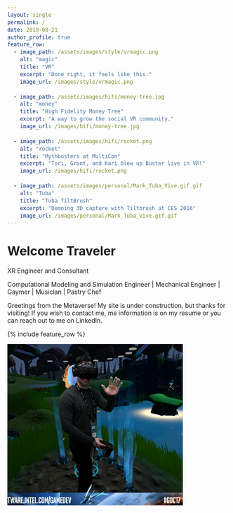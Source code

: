 ```yaml
---
layout: single
permalink: /
date: 2019-08-21
author_profile: true
feature_row:
  - image_path: /assets/images/style/vrmagic.png
    alt: "magic"
    title: "VR"
    excerpt: "Done right, it feels like this."
    image_url: /images/style/vrmagic.png

  - image_path: /assets/images/hifi/money-tree.jpg
    alt: "money"
    title: "High Fidelity Money Tree"
    excerpt: "A way to grow the social VR community."
    image_url: /images/hifi/money-tree.jpg
 
  - image_path: /assets/images/hifi/rocket.png
    alt: "rocket"
    title: "Mythbusters at MultiCon"
    excerpt: "Tori, Grant, and Kari blew up Buster live in VR!"
    image_url: /images/hifi/rocket.png   
    
  - image_path: /assets/images/personal/Mark_Tuba_Vive.gif.gif
    alt: "Tuba"
    title: "Tuba TiltBrush"
    excerpt: "Demoing 3D capture with Tiltbrush at CES 2016"
    image_url: /images/personal/Mark_Tuba_Vive.gif.gif   
---
```

<h1 class="text-center">Welcome Traveler</h1>

<p class="text-center">XR Engineer and Consultant</p>
<p class="text-center">Computational Modeling and Simulation Engineer | Mechanical Engineer | Gaymer | Musician | Pastry Chef</p>

Greetings from the Metaverse! My site is under construction, but thanks for visiting! If you wish to contact me, me information is on my resume or you can reach out to me on LinkedIn.

{% include feature_row %}

<a href="/assets/images/selfies/GDC2017.PNG" title="Hello">
  <img src="/assets/images/selfies/GDC2017.PNG" alt="Hello" style="width: 400px" />
</a> 